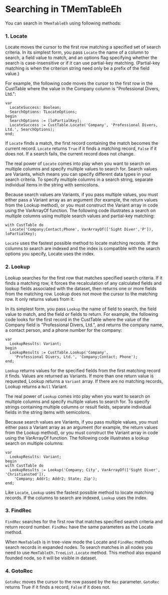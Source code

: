 # Searching in TMemTableEh


You can search in `TMemTableEh` using following methods:

### 1.	Locate

Locate moves the cursor to the first row matching a specified set of search criteria. In its simplest form, you pass `Locate` the name of a column to search, a field value to match, and an options flag specifying whether the search is case-insensitive or if it can use partial-key matching. (Partial-key matching is when the criterion string need only be a prefix of the field value.) 

For example, the following code moves the cursor to the first row in the CustTable where the value in the Company column is "Professional Divers, Ltd.":

```pascal:no-line-numbers
var
  LocateSuccess: Boolean;
  SearchOptions: TLocateOptions;
begin
  SearchOptions := [loPartialKey];
  LocateSuccess := CustTable.Locate('Company', 'Professional Divers, Ltd.', SearchOptions);
end;
``` 

If `Locate` finds a match, the first record containing the match becomes the current record. `Locate` returns `True` if it finds a matching record, `False` if it does not. If a search fails, the current record does not change.

The real power of `Locate` comes into play when you want to search on multiple columns and specify multiple values to search for. Search values are Variants, which means you can specify different data types in your search criteria. To specify multiple columns in a search string, separate individual items in the string with semicolons.

Because search values are Variants, if you pass multiple values, you must either pass a Variant array as an argument (for example, the return values from the Lookup method), or you must construct the Variant array in code using the VarArrayOf function. The following code illustrates a search on multiple columns using multiple search values and partial-key matching:

```pascal:no-line-numbers
with CustTable do
  Locate('Company;Contact;Phone', VarArrayOf(['Sight Diver','P']), loPartialKey);
``` 

`Locate` uses the fastest possible method to locate matching records. If the columns to search are indexed and the index is compatible with the search options you specify, Locate uses the index.

### 2.	Lookup

Lookup searches for the first row that matches specified search criteria. If it finds a matching row, it forces the recalculation of any calculated fields and lookup fields associated with the dataset, then returns one or more fields from the matching row. Lookup does not move the cursor to the matching row. It only returns values from it.

In its simplest form, you pass `Lookup` the name of field to search, the field value to match, and the field or fields to return. For example, the following code looks for the first record in the CustTable where the value of the Company field is "Professional Divers, Ltd.", and returns the company name, a contact person, and a phone number for the company:

```pascal:no-line-numbers
var
  LookupResults: Variant;
begin
  LookupResults := CustTable.Lookup('Company', 
    'Professional Divers, Ltd.', 'Company;Contact; Phone');
end;
``` 

`Lookup` returns values for the specified fields from the first matching record it finds. Values are returned as Variants. If more than one return value is requested, Lookup returns a `Variant` array. If there are no matching records, Lookup returns a `Null` Variant. 

The real power of `Lookup` comes into play when you want to search on multiple columns and specify multiple values to search for. To specify strings containing multiple columns or result fields, separate individual fields in the string items with semicolons.

Because search values are Variants, if you pass multiple values, you must either pass a Variant array as an argument (for example, the return values from the Lookup method), or you must construct the Variant array in code using the VarArrayOf function. The following code illustrates a lookup search on multiple columns:

```pascal:no-line-numbers
var
  LookupResults: Variant;
begin
with CustTable do
  LookupResults := Lookup('Company; City', VarArrayOf(['Sight Diver', 'Christiansted']),    
    'Company; Addr1; Addr2; State; Zip');
end;
``` 

Like `Locate`, `Lookup` uses the fastest possible method to locate matching records. If the columns to search are indexed, `Lookup` uses the index.

### 3.	FindRec

`FindRec` searches for the first row that matches specified search criteria and return record number. `FindRec` have the same parameters as the Locate method.

When `MemTableEh` is in tree-view mode the Locate and `FindRec` methods search records in expanded nodes. To search matches in all nodes you need to use `MemTableEh.TreeList.Locate` method. This method also expand founded node, so it will be visible in dataset. 

### 4.	GotoRec

`GotoRec` moves the cursor to the row passed by the `Rec` parameter. `GotoRec` returns True if it finds a record, `False` if it does not.

